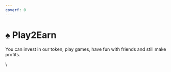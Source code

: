 ```yaml
---
coverY: 0
---
```


# ♠ Play2Earn

You can invest in our token, play games, have fun with friends and still make profits.

\
